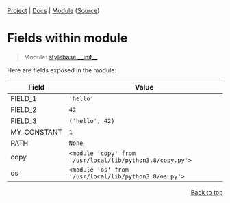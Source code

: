 [Project](https://github.com/pyrustic/stylebase#readme) | [Docs](https://github.com/pyrustic/stylebase/blob/master/docs/README.md) | [Module](https://github.com/pyrustic/stylebase/blob/master/docs/modules/stylebase/__init__/README.md) ([Source](https://github.com/pyrustic/stylebase/blob/master/stylebase/__init__.py))

# Fields within module
> Module: [stylebase.\_\_init\_\_](https://github.com/pyrustic/stylebase/blob/master/docs/modules/stylebase/__init__/README.md)

Here are fields exposed in the module:

| Field | Value |
| --- | --- |
| FIELD\_1 | `'hello'` |
| FIELD\_2 | `42` |
| FIELD\_3 | `('hello', 42)` |
| MY\_CONSTANT | `1` |
| PATH | `None` |
| copy | `<module 'copy' from '/usr/local/lib/python3.8/copy.py'>` |
| os | `<module 'os' from '/usr/local/lib/python3.8/os.py'>` |

<p align="right"><a href="#fields-within-module">Back to top</a></p>
